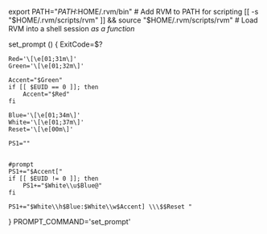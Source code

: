export PATH="$PATH:$HOME/.rvm/bin" # Add RVM to PATH for scripting
[[ -s "$HOME/.rvm/scripts/rvm" ]] && source "$HOME/.rvm/scripts/rvm" # Load RVM into a shell session *as a function*

set_prompt () {
    ExitCode=$?

    Red='\[\e[01;31m\]'
    Green='\[\e[01;32m\]'

    Accent="$Green"
    if [[ $EUID == 0 ]]; then
        Accent="$Red"
    fi

    Blue='\[\e[01;34m\]'
    White='\[\e[01;37m\]'
    Reset='\[\e[00m\]'

    PS1=""


    #prompt
    PS1+="$Accent["
    if [[ $EUID != 0 ]]; then
        PS1+="$White\\u$Blue@"
    fi

    PS1+="$White\\h$Blue:$White\\w$Accent] \\\$$Reset "
}
PROMPT_COMMAND='set_prompt'
